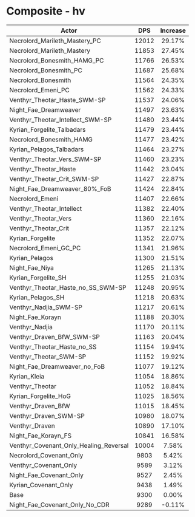 # Composite - hv
| Actor | DPS | Increase |
|---|:---:|:---:|
|Necrolord_Marileth_Mastery_PC|12012|29.17%|
|Necrolord_Marileth_Mastery|11853|27.45%|
|Necrolord_Bonesmith_HAMG_PC|11766|26.53%|
|Necrolord_Bonesmith_PC|11687|25.68%|
|Necrolord_Bonesmith|11564|24.35%|
|Necrolord_Emeni_PC|11562|24.33%|
|Venthyr_Theotar_Haste_SWM-SP|11537|24.06%|
|Night_Fae_Dreamweaver|11497|23.63%|
|Venthyr_Theotar_Intellect_SWM-SP|11480|23.44%|
|Kyrian_Forgelite_Talbadars|11479|23.44%|
|Necrolord_Bonesmith_HAMG|11477|23.42%|
|Kyrian_Pelagos_Talbadars|11464|23.27%|
|Venthyr_Theotar_Vers_SWM-SP|11460|23.23%|
|Venthyr_Theotar_Haste|11442|23.04%|
|Venthyr_Theotar_Crit_SWM-SP|11427|22.87%|
|Night_Fae_Dreamweaver_80%_FoB|11424|22.84%|
|Necrolord_Emeni|11407|22.66%|
|Venthyr_Theotar_Intellect|11382|22.40%|
|Venthyr_Theotar_Vers|11360|22.16%|
|Venthyr_Theotar_Crit|11357|22.12%|
|Kyrian_Forgelite|11352|22.07%|
|Necrolord_Emeni_GC_PC|11341|21.96%|
|Kyrian_Pelagos|11300|21.51%|
|Night_Fae_Niya|11265|21.13%|
|Kyrian_Forgelite_SH|11255|21.03%|
|Venthyr_Theotar_Haste_no_SS_SWM-SP|11248|20.95%|
|Kyrian_Pelagos_SH|11218|20.63%|
|Venthyr_Nadjia_SWM-SP|11217|20.61%|
|Night_Fae_Korayn|11188|20.30%|
|Venthyr_Nadjia|11170|20.11%|
|Venthyr_Draven_BfW_SWM-SP|11163|20.04%|
|Venthyr_Theotar_Haste_no_SS|11154|19.94%|
|Venthyr_Theotar_SWM-SP|11152|19.92%|
|Night_Fae_Dreamweaver_no_FoB|11077|19.12%|
|Kyrian_Kleia|11054|18.86%|
|Venthyr_Theotar|11052|18.84%|
|Kyrian_Forgelite_HoG|11025|18.56%|
|Venthyr_Draven_BfW|11015|18.45%|
|Venthyr_Draven_SWM-SP|10980|18.07%|
|Venthyr_Draven|10890|17.10%|
|Night_Fae_Korayn_FS|10841|16.58%|
|Venthyr_Covenant_Only_Healing_Reversal|10004|7.58%|
|Necrolord_Covenant_Only|9803|5.42%|
|Venthyr_Covenant_Only|9589|3.12%|
|Night_Fae_Covenant_Only|9527|2.45%|
|Kyrian_Covenant_Only|9438|1.49%|
|Base|9300|0.00%|
|Night_Fae_Covenant_Only_No_CDR|9289|-0.11%|
